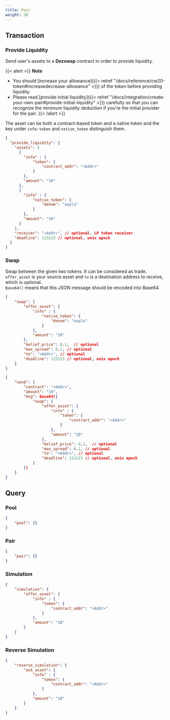 ```yaml
---
title: Pair
weight: 30
---
```


## Transaction

### Provide Liquidity

Send user's assets to a **Dezswap** contract in order to provide liquidity.<br />

{{< alert >}}
**Note**
- You should [increase your allowance]({{< relref "/docs/reference/cw20-token#increasedecrease-allowance" >}}) of the token before providing liquidity.
- Please read [provide initial liquidity]({{< relref "/docs/integration/create-your-own-pair#provide-initial-liquidity" >}}) carefully so that you can recognize the minimum liquidity deduction if you're the initial provider for the pair.
{{< /alert >}}

The asset can be both a contract-based token and a native token and the key under `info`: `token` and `native_token` distinguish them.

```json
{
  "provide_liquidity": {
    "assets": [
      {
        "info" : {
            "token": {
                "contract_addr": "<Addr>"
            }
        },
        "amount": "10"
      },
      {
        "info" : {
            "native_token": {
                "denom": "axpla"
            }
        },
        "amount": "10"
      }
    ],
    "receiver": "<Addr>", // optional, LP token receiver
    "deadline": 123123 // optional, unix epoch
  }
}
```

### Swap

Swap between the given two tokens. It can be considered as trade.<br />
`offer_asset` is your source asset and `to` is a destination address to receive, which is optional.<br />
`Base64()` means that this JSON message should be encoded into Base64.<br />


```json
{
    "swap": {
        "offer_asset": {
            "info" : {
                "native_token": {
                    "denom": "axpla"
                }
            },
            "amount": "10"
        },
        "belief_price": 0.1,  // optional
        "max_spread": 0.1, // optional
        "to": "<Addr>", // optional
        "deadline": 123123 // optional, unix epoch
    }
}
```

```json
{
    "send": {
        "contract": "<Addr>",
        "amount": "10",
        "msg": Base64({
            "swap": {
                "offer_asset": {
                    "info" : {
                        "token": {
                            "contract_addr": "<Addr>"
                        }
                    },
                    "amount": "10"
                },
                "belief_price": 0.1,  // optional
                "max_spread": 0.1, // optional
                "to": "<Addr>", // optional
                "deadline": 123123 // optional, unix epoch
            }
        })
    }
}
```

## Query

### Pool

```json
{
    "pool": {}
}
```

### Pair

```json
{
    "pair": {}
}
```

### Simulation

```json
{
    "simulation": {
        "offer_asset": {
            "info" : {
                "token": {
                    "contract_addr": "<Addr>"
                }
            },
            "amount": "10"
        }
    }
}
```

### Reverse Simulation

```json
{
    "reverse_simulation": {
        "ask_asset": {
            "info" : {
                "token": {
                    "contract_addr": "<Addr>"
                }
            },
            "amount": "10"
        }
    }
}
```
